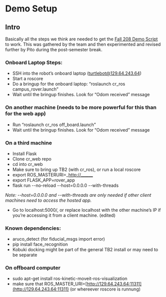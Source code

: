 # Demo Setup

## Intro

Basically all the steps we think are needed to get the [Fall 208 Demo Script](https://github.com/campusrover/labnotebook/tree/dc56aa6edc981881eef46d234f70ff1c55b767ce/demo_script_fall/README.md) to work. This was gathered by the team and then experimented and revised further by Pito during the post-semester break.

### Onboard Laptop Steps:

* SSH into the robot’s onboard laptop \(turtlebot@129.64.243.64\)
* Start a roscore
* Do a bringup for the onboard laptop: “roslaunch cr\_ros campus\_rover.launch”
* Wait until the bringup finishes. Look for “Odom received” message

### On another machine \(needs to be more powerful for this than for the web app\)

* Run “roslaunch cr\_ros off\_board.launch”
* Wait until the bringup finishes. Look for “Odom received” message

### On a third machine

* Install Flask
* Clone cr\_web repo
* cd into cr\_web
* Make sure to bring up TB2 \(with cr\_ros\), or run a local roscore
* export ROS_MASTERURI=_[http://\_\_\_\_\_\_](http://______)
* export FLASK\_APP=rover\_app
* flask run --no-reload --host=0.0.0.0 --with-threads

_Note: --host=0.0.0.0 and --with-threads are only needed if other client machines need to access the hosted app._

* Go to localhost:5000/, or replace localhost with the other machine’s IP if you’re accessing it from a client machine. \(edited\)

### Known dependencies:

* aruco\_detect \(for fiducial\_msgs import error\)
* pip install face\_recognition
* Kobuki docking might be part of the general TB2 install or may need to be separate

### On offboard computer

* sudo apt-get install ros-kinetic-moveit-ros-visualization
* make sure that ROS\_MASTER\_URI=[http://129.64.243.64:11311](http://129.64.243.64:11311) \(or whereever roscore is runnung\)

